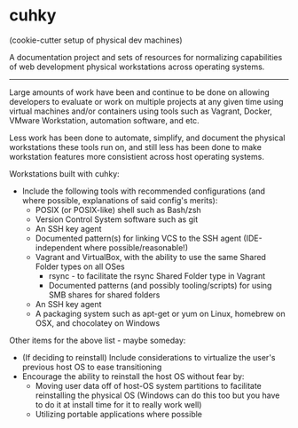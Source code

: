 # cuhky
(cookie-cutter setup of physical dev machines)

A documentation project and sets of resources for normalizing capabilities of web development physical workstations across operating systems.

---------------------------------------

Large amounts of work have been and continue to be done on allowing developers to evaluate or work on multiple projects at any given time using virtual machines and/or containers using tools such as Vagrant, Docker, VMware Workstation, automation software, and etc.

Less work has been done to automate, simplify, and document the physical workstations these tools run on, and still less has been done to make workstation features more consistient across host operating systems.

Workstations built with cuhky:
  * Include the following tools with recommended configurations (and where possible, explanations of said config's merits):
    * POSIX (or POSIX-like) shell such as Bash/zsh
    * Version Control System software such as git
    * An SSH key agent
    * Documented pattern(s) for linking VCS to the SSH agent (IDE-independent where possible/reasonable!)
    * Vagrant and VirtualBox, with the ability to use the same Shared Folder types on all OSes
      * rsync - to facilitate the rsync Shared Folder type in Vagrant
      * Documented patterns (and possibly tooling/scripts) for using SMB shares for shared folders
    * An SSH key agent
    * A packaging system such as apt-get or yum on Linux, homebrew on OSX, and chocolatey on Windows

Other items for the above list - maybe someday:
  * (If deciding to reinstall) Include considerations to virtualize the user's previous host OS to ease transitioning
  * Encourage the ability to reinstall the host OS without fear by:
    * Moving user data off of host-OS system partitions to facilitate reinstalling the physical OS
      (Windows can do this too but you have to do it at install time for it to really work well)
    * Utilizing portable applications where possible



